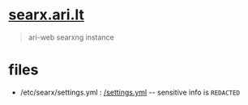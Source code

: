 # [searx.ari.lt](https://searx.ari.lt/)

> ari-web searxng instance

# files

- /etc/searx/settings.yml : [/settings.yml](/settings.yml) -- sensitive info is `REDACTED`

